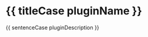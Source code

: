 <!-- This README file is going to be the one displayed on the Grafana.com website for your plugin -->

# {{ titleCase pluginName }}

{{ sentenceCase pluginDescription }}
